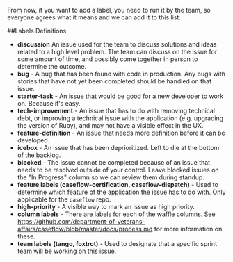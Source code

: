 From now, if you want to add a label, you need to run it by the team, so everyone agrees what it means and we can add it to this list:

##Labels Definitions
- **discussion** An issue used for the team to discuss solutions and ideas related to a high level problem. The team can discuss on the issue for some amount of time, and possibly come together in person to determine the outcome.
- **bug** - A bug that has been found with code in production. Any bugs with stories that have not yet been completed should be handled on that issue.
- **starter-task** - An issue that would be good for a new developer to work on. Because it's easy.
- **tech-improvement** - An issue that has to do with removing technical debt, or improving a technical issue with the application (e.g. upgrading the version of Ruby), and may not have a visible effect in the UX.
- **feature-definition** - An issue that needs more definition before it can be developed.
- **icebox** - An issue that has been deprioritized. Left to die at the bottom of the backlog.
- **blocked** - The issue cannot be completed because of an issue that needs to be resolved outside of your control. Leave blocked issues on the "In Progress" column so we can review them during standup.
- **feature labels (caseflow-certification, caseflow-dispatch)** - Used to determine which feature of the application the issue has to do with. Only applicable for the `caseflow` repo.
- **high-priority** - A visible way to mark an issue as high priority.
- **column labels** - There are labels for each of the waffle columns. See <https://github.com/department-of-veterans-affairs/caseflow/blob/master/docs/process.md> for more information on these.
- **team labels (tango, foxtrot)** - Used to designate that a specific sprint team will be working on this issue.
